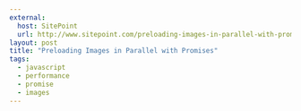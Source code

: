 ```yaml
---
external:
  host: SitePoint
  url: http://www.sitepoint.com/preloading-images-in-parallel-with-promises/
layout: post
title: "Preloading Images in Parallel with Promises"
tags: 
  - javascript
  - performance
  - promise
  - images
---
```

